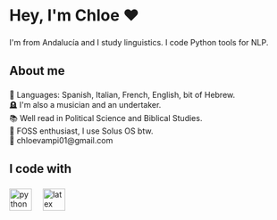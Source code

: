 <h1 align="left">Hey, I'm Chloe ♥️</h1>

###

<p align="left">I'm from Andalucía and I study linguistics. I code Python tools for NLP.</p>

###

<h2 align="left">About me</h2>

###

<p align="left">🤟 Languages: Spanish, Italian, French, English, bit of Hebrew.<br>🪦 I'm also a musician and an undertaker.<br>📚 Well read in Political Science and Biblical Studies.<br>🐂 FOSS enthusiast, I use Solus OS btw.<br>📧 chloevampi01@gmail.com</p>

###

<h2 align="left">I code with</h2>

###

<div align="left">
  <img src="https://cdn.jsdelivr.net/gh/devicons/devicon/icons/python/python-original.svg" height="40" alt="python logo"  />
  <img width="12" />
  <img src="https://cdn.jsdelivr.net/gh/devicons/devicon/icons/latex/latex-original.svg" height="40" alt="latex logo"  />
</div>

###

<div align="left">
</div>

###
